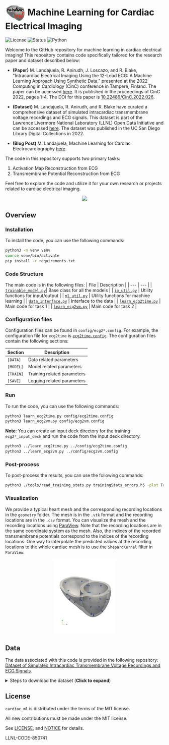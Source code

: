 <!-- # <img src="./images/logo.png" width="64" valign="middle" alt="Spack"/> Machine Learning for Cardiac Electrical Imaging (cardiac_ml) -->

# <img src="./images/logo.png" width="64" valign="middle" alt="Spack"/> Machine Learning for Cardiac Electrical Imaging
![License](https://img.shields.io/badge/License-MIT-yellow.svg)
![Status](https://img.shields.io/badge/Status-Active-green.svg)
![Python](https://img.shields.io/badge/Python-3.8-blue.svg)

Welcome to the GitHub repository for machine learning in cardiac electrical imaging! This repository contains code specifically tailored for the research paper and dataset described below:

- **(Paper)** M. Landajuela, R. Anirudh, J. Loscazo, and R. Blake, "Intracardiac Electrical Imaging Using the 12-Lead ECG: A Machine Learning Approach Using Synthetic Data," presented at the 2022 Computing in Cardiology (CinC) conference in Tampere, Finland. The paper can be accessed [here](https://ieeexplore.ieee.org/stamp/stamp.jsp?tp=&arnumber=10081783). It is published in the proceedings of CinC 2022, pages 1-4. The DOI for this paper is [10.22489/CinC.2022.026](https://doi.org/10.22489/CinC.2022.026).

- **(Dataset)** M. Landajuela, R. Anirudh, and R. Blake have curated a comprehensive dataset of simulated intracardiac transmembrane voltage recordings and ECG signals. This dataset is part of the Lawrence Livermore National Laboratory (LLNL) Open Data Initiative and can be accessed [here](https://doi.org/10.6075/J0SN094N). The dataset was published in the UC San Diego Library Digital Collections in 2022.

- **(Blog Post)** M. Landajuela, Machine Learning for Cardiac Electrocardiography [here](https://medium.com/@mikel.landajuela.larma/machine-learning-for-cardiac-electrocardiography-a20661669937).

The code in this repository supports two primary tasks:

1. Activation Map Reconstruction from ECG
2. Transmembrane Potential Reconstruction from ECG

Feel free to explore the code and utilize it for your own research or projects related to cardiac electrical imaging.


<p align="center">
    <img src="./images/cardiac_ml.gif" width=600/>
</p>

## Overview

### Installation
To install the code, you can use the following commands:
```bash
python3 -m venv venv
source venv/bin/activate
pip install -r requirements.txt
```

### Code Structure

The main code is in the following files:
| File | Description |
| --- | --- |
| [`trainable_model.py`](./cardiac_ml/trainable_model.py)| Base class for all the models |
| [`io_util.py`](./cardiac_ml/io_util.py) | Utility functions for input/output |
| [`ml_util.py`](./cardiac_ml/ml_util.py) | Utility functions for machine learning |
| [`data_interface.py`](./cardiac_ml/data_interface.py) | Interface to the data |
| [`learn_ecg2time.py`](./learn_ecg2time.py) | Main code for task 1 |
| [`learn_ecg2vm.py`](./learn_ecg2vm.py) | Main code for task 2 |

### Configuration files

Configuration files can be found in `config/ecg2*.config`.
For example, the configuration file for `ecg2time` is [`ecg2time.config`](./config/ecg2time.config).
The configuration files contain the following sections: 

| Section | Description |
| --- | --- |
| `[DATA]` | Data related parameters |
| `[MODEL]` | Model related parameters |
| `[TRAIN]` | Training related parameters |
| `[SAVE]` | Logging related parameters |

### Run
To run the code, you can use the following commands:
```bash
python3 learn_ecg2time.py config/ecg2time.config
python3 learn_ecg2vm.py config/ecg2vm.config
```
**Note**: You can create an input deck directory for the training `ecg2*_input_deck` 
and run the code from the input deck directory.
```bash
python3 ../learn_ecg2time.py ../config/ecg2time.config
python3 ../learn_ecg2vm.py ../config/ecg2vm.config
```
### Post-process
To post-process the results, you can use the following commands:
``` bash
python3 ./tools/read_training_stats.py trainingStats_errors.h5 -plot True
```

### Visualization

We provide a typical heart mesh and the corresponding recording locations in the `geometry` folder. 
The mesh is in the `.vtk` format and the recording locations are in the `.csv` format.
You can visualize the mesh and the recording locations using [ParaView](https://www.paraview.org/).
Note that the recording locations are in the same coordinate system as the mesh.
Also, the indices of the recorded transmembrane potentials correspond to the indices of the recording locations.
One way to interpolate the predicted values at the recording locations to the whole cardiac mesh is to use the `ShepardKernel` filter in `ParaView`.

<p align="center">
    <img src="./images/state.png" width=200/>
</p>

## Data
The data associated with this code is provided in the following repository:
[Dataset of Simulated Intracardiac Transmembrane Voltage Recordings and ECG Signals](https://library.ucsd.edu/dc/object/bb29449106).

<details><summary>Steps to download the dataset (<strong>Click to expand</strong>)</summary>

To download the data, you can use the following command:
```bash
source download_intracardiac_dataset.sh
```

Once, it is downloaded, you can point to the data using the `datapaths_train` and `datapaths_val` in the configuration file.
For example, the configuration file for `ecg2time` looks like:
```txt
[DATA]
datapaths_train = [full path of intracardiac_dataset]/data_hearts_dd_0p2
datapaths_val = [full path of intracardiac_dataset]/data_hearts_dd_0p2
```
**Note**: You might want to change the train and validation data path to point to your split of the data.

</details>



## License

`cardiac_ml` is distributed under the terms of the MIT license.

All new contributions must be made under the MIT license.

See [LICENSE](./LICENSE),
and
[NOTICE](./NOTICE) for details.

LLNL-CODE-850741


